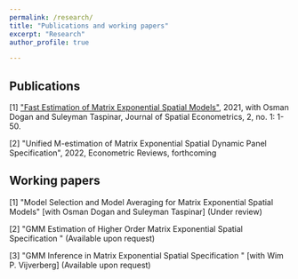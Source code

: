 ```yaml
---
permalink: /research/
title: "Publications and working papers"
excerpt: "Research"
author_profile: true

---
```

## Publications

[1] ["Fast Estimation of Matrix Exponential Spatial Models"](http://yeyang1.github.io/files/journal_version.pdf), 2021, with Osman Dogan and Suleyman Taspinar, Journal of Spatial Econometrics, 2, no. 1: 1-50.

[2] "Unified M-estimation of Matrix Exponential Spatial Dynamic Panel Specification", 2022, Econometric Reviews, forthcoming


## Working papers

[1] "Model Selection and Model Averaging for Matrix Exponential Spatial Models" [with Osman Dogan and Suleyman Taspinar] (Under review)

[2] "GMM Estimation of Higher Order Matrix Exponential Spatial Specification " (Available upon request)	

[3] "GMM Inference in Matrix Exponential Spatial Specification " [with Wim P. Vijverberg] (Available upon request)


